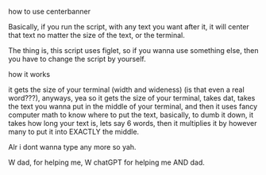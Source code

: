 how to use centerbanner

Basically, if you run the script, with any text you want after it, it will center that text no matter the size of the text, or the terminal.

The thing is, this script uses figlet, so if you wanna use something else, then you have to change the script by yourself.

how it works

it gets the size of your terminal (width and wideness) (is that even a real word???), anyways, yea so it gets the size of your terminal, takes dat, takes the text you wanna put in the middle of your terminal,
and then it uses fancy computer math to know where to put the text, basically, to dumb it down, it takes how long your text is, lets say 6 words,
then it multiplies it by however many to put it into EXACTLY the middle.

Alr i dont wanna type any more so yah.

W dad, for helping me, W chatGPT for helping me AND dad.
